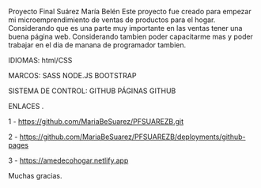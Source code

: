 Proyecto Final Suárez María Belén
Este proyecto fue creado para empezar mi microemprendimiento de ventas de productos para el hogar. Considerando que es una parte muy importante en las ventas tener una buena página web. Considerando tambien poder capacitarme mas y poder trabajar en el dia de manana de programador tambien.

IDIOMAS: html/CSS

MARCOS: SASS NODE.JS BOOTSTRAP

SISTEMA DE CONTROL: GITHUB PÁGINAS GITHUB

ENLACES .

1 - https://github.com/MariaBeSuarez/PFSUAREZB.git

2 - https://github.com/MariaBeSuarez/PFSUAREZB/deployments/github-pages

3 - https://amedecohogar.netlify.app



Muchas gracias.
